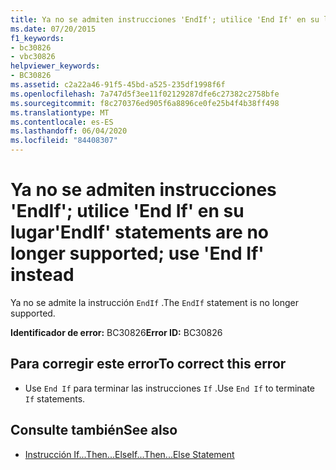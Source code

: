 ```yaml
---
title: Ya no se admiten instrucciones 'EndIf'; utilice 'End If' en su lugar
ms.date: 07/20/2015
f1_keywords:
- bc30826
- vbc30826
helpviewer_keywords:
- BC30826
ms.assetid: c2a22a46-91f5-45bd-a525-235df1998f6f
ms.openlocfilehash: 7a747d5f3ee11f02129287dfe6c27382c2758bfe
ms.sourcegitcommit: f8c270376ed905f6a8896ce0fe25b4f4b38ff498
ms.translationtype: MT
ms.contentlocale: es-ES
ms.lasthandoff: 06/04/2020
ms.locfileid: "84408307"
---
```

# <a name="endif-statements-are-no-longer-supported-use-end-if-instead"></a><span data-ttu-id="aed4d-102">Ya no se admiten instrucciones 'EndIf'; utilice 'End If' en su lugar</span><span class="sxs-lookup"><span data-stu-id="aed4d-102">'EndIf' statements are no longer supported; use 'End If' instead</span></span>
<span data-ttu-id="aed4d-103">Ya no se admite la instrucción `EndIf` .</span><span class="sxs-lookup"><span data-stu-id="aed4d-103">The `EndIf` statement is no longer supported.</span></span>  
  
 <span data-ttu-id="aed4d-104">**Identificador de error:** BC30826</span><span class="sxs-lookup"><span data-stu-id="aed4d-104">**Error ID:** BC30826</span></span>  
  
## <a name="to-correct-this-error"></a><span data-ttu-id="aed4d-105">Para corregir este error</span><span class="sxs-lookup"><span data-stu-id="aed4d-105">To correct this error</span></span>  
  
- <span data-ttu-id="aed4d-106">Use `End If` para terminar las instrucciones `If` .</span><span class="sxs-lookup"><span data-stu-id="aed4d-106">Use `End If` to terminate `If` statements.</span></span>  
  
## <a name="see-also"></a><span data-ttu-id="aed4d-107">Consulte también</span><span class="sxs-lookup"><span data-stu-id="aed4d-107">See also</span></span>

- [<span data-ttu-id="aed4d-108">Instrucción If...Then...Else</span><span class="sxs-lookup"><span data-stu-id="aed4d-108">If...Then...Else Statement</span></span>](../language-reference/statements/if-then-else-statement.md)
